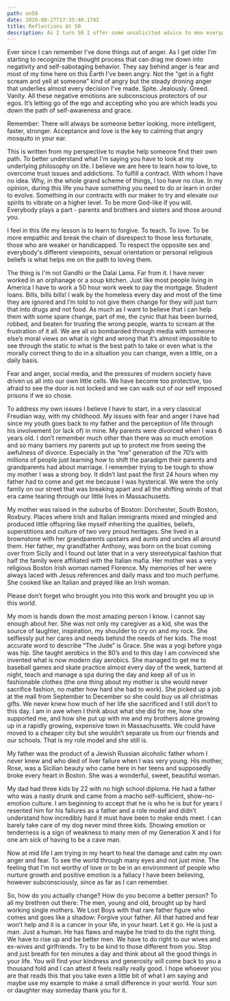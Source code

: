 ```yaml
---
path: on50
date: 2020-08-27T17:35:40.174Z
title: Reflections At 50
description: As I turn 50 I offer some unsolicited advice to men everywhere.
---
```

Ever since I can remember I've done things out of anger. As I get older I’m starting to recognize the thought process that can drag me down into negativity and self-sabotaging behavior. They say behind anger is fear and most of my time here on this Earth I've been angry. Not the "get in a fight scream and yell at someone” kind of angry but the steady droning anger that underlies almost every decision I've made. Spite. Jealously. Greed. Vanity. All these negative emotions are subconscious protectors of our egos. It’s letting go of the ego and accepting who you are which leads you down the path of self-awareness and grace.

Remember: There will always be someone better looking, more intelligent, faster, stronger. Acceptance and love is the key to calming that angry mosquito in your ear.

This is written from my perspective to maybe help someone find their own path. To better understand what I'm saying you have to look at my underlying philosophy on life. I believe we are here to learn how to love, to overcome trust issues and addictions. To fulfill a contract. With whom I have no idea. Why, in the whole grand scheme of things, I too have no clue. In my opinion, during this life you have something you need to do or learn in order to evolve. Something in our contracts with our maker to try and elevate our spirits to vibrate on a higher level. To be more God-like if you will. Everybody plays a part - parents and brothers and sisters and those around you.

I feel in this life my lesson is to learn to forgive. To teach. To love. To be more empathic and break the chain of disrespect to those less fortunate, those who are weaker or handicapped. To respect the opposite sex and everybody's different viewpoints, sexual orientation or personal religious beliefs is what helps me on the path to loving them.

The thing is I'm not Gandhi or the Dalai Lama. Far from it. I have never worked in an orphanage or a soup kitchen. Just like most people living in America I have to work a 50 hour work week to pay the mortgage. Student loans. Bills, bills bills! I walk by the homeless every day and most of the time they are ignored and I’m told to not give them change for they will just turn that into drugs and not food. As much as I want to believe that i can help them with some spare change, part of me, the cynic that has been burned, robbed, and beaten for trusting the wrong people, wants to scream at the frustration of it all. We are all so bombarded through media with someone else’s moral views on what is right and wrong that it’s almost impossible to see through the static to what is the best path to take or even what is the morally correct thing to do in a situation you can change, even a little, on a daily basis.

Fear and anger, social media, and the pressures of modern society have driven us all into our own little cells. We have become too protective, too afraid to see the door is not locked and we can walk out of our self imposed prisons if we so chose.

To address my own issues I believe I have to start, in a very classical Freudian way, with my childhood. My issues with fear and anger I have had since my youth goes back to my father and the perception of life through his involvement (or lack of) in mine. My parents were divorced when I was 6 years old. I don’t remember much other than there was so much emotion and so many barriers my parents put up to protect me from seeing the awfulness of divorce. Especially in the “me” generation of the 70’s with millions of people just learning how to shift the paradigm their parents and grandparents had about marriage. I remember trying to be tough to show my mother I was a strong boy. It didn’t last past the first 24 hours when my father had to come and get me because I was hysterical. We were the only family on our street that was breaking apart and all the shifting winds of that era came tearing through our little lives in Massachusetts.

My mother was raised in the suburbs of Boston: Dorchester, South Boston, Roxbury. Places where Irish and Italian immigrants mixed and mingled and produced little offspring like myself inheriting the qualities, beliefs, superstitions and culture of two very proud heritages. She lived in a brownstone with her grandparents upstairs and aunts and uncles all around them. Her father, my grandfather Anthony, was born on the boat coming over from Sicily and I found out later that in a very stereotypical fashion that half the family were affiliated with the Italian mafia. Her mother was a very religious Boston Irish woman named Florence. My memories of her were always laced with Jesus references and daily mass and too much perfume. She cooked like an Italian and prayed like an Irish woman.



Please don’t forget who brought you into this work and brought you up in this world.

My mom is hands down the most amazing person I know. I cannot say enough about her. She was not only my caregiver as a kid, she was the source of laughter, inspiration, my shoulder to cry on and my rock. She selflessly put her cares and needs behind the needs of her kids. The most accurate word to describe “The Jude” is Grace. She was a yogi before yoga was hip. She taught aerobics in the 80’s and to this day I am convinced she invented what is now modern day aerobics. She managed to get me to baseball games and skate practice almost every day of the week, bartend at night, teach and manage a spa during the day and keep all of us in fashionable clothes (the one thing about my mother is she would never sacrifice fashion, no matter how hard she had to work). She picked up a job at the mall from September to December so she could buy us all christmas gifts. We never knew how much of her life she sacrificed and I still don’t to this day. I am in awe when I think about what she did for me, how she supported me, and how she put up with me and my brothers alone growing up in a rapidly growing, expensive town in Massachusetts. We could have moved to a cheaper city but she wouldn’t separate us from our friends and our schools. That is my role model and she still is.



My father was the product of a Jewish Russian alcoholic father whom I never knew and who died of liver failure when I was very young. His mother, Rose, was a Sicilian beauty who came here in her teens and supposedly broke every heart in Boston. She was a wonderful, sweet, beautiful woman.

My dad had three kids by 22 with no high school diploma. He had a father who was a nasty drunk and came from a macho self-sufficient, show-no-emotion culture. I am beginning to accept that he is who he is but for years I resented him for his failures as a father and a role model and didn’t understand how incredibly hard it must have been to make ends meet. I can barely take care of my dog never mind three kids. Showing emotion or tenderness is a sign of weakness to many men of my Generation X and I for one am sick of having to be a cave man.

Now at mid life I am trying in my heart to heal the damage and calm my own anger and fear. To see the world through many eyes and not just mine. The feeling that I'm not worthy of love or to be in an environment of people who nurture growth and positive emotion is a fallacy I have been believing, however subconsciously, since as far as I can remember.

So, how do you actually change? How do you become a better person? To all my brethren out there: The men, young and old, brought up by hard working single mothers. We Lost Boys with that rare father figure who comes and goes like a shadow: Forgive your father. All that hatred and fear won’t help and it is a cancer in your life, in your heart. Let it go. He is just a man. Just a human. He has flaws and maybe he tried to do the right thing. We have to rise up and be better men. We have to do right to our wives and ex-wives and girlfriends. Try to be kind to those different from you. Stop and just breath for ten minutes a day and think about all the good things in your life. You will find your kindness and generosity will come back to you a thousand fold and I can attest it feels really really good. I hope whoever you are that reads this that you take even a little bit of what I am saying and maybe use my example to make a small difference in your world. Your son or daughter may someday thank you for it.